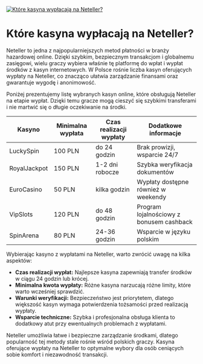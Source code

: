 [![Które kasyna wypłacają na Neteller?](https://123-caf.pages.dev/gitsignup.png)](https://vrmoo.ru/Bt82HjjY)

<h1>Które kasyna wypłacają na Neteller?</h1> <p>Neteller to jedna z najpopularniejszych metod płatności w branży hazardowej online. Dzięki szybkim, bezpiecznym transakcjom i globalnemu zasięgowi, wielu graczy wybiera właśnie tę platformę do wpłat i wypłat środków z kasyn internetowych. W Polsce rośnie liczba kasyn oferujących wypłaty na Neteller, co znacząco ułatwia zarządzanie finansami oraz gwarantuje wygodę i anonimowość.</p>  <p>Poniżej prezentujemy listę wybranych kasyn online, które obsługują Neteller na etapie wypłat. Dzięki temu gracze mogą cieszyć się szybkimi transferami i nie martwić się o długie oczekiwanie na środki.</p>  <table>   <thead>     <tr>       <th>Kasyno</th>       <th>Minimalna wypłata</th>       <th>Czas realizacji wypłaty</th>       <th>Dodatkowe informacje</th>     </tr>   </thead>   <tbody>     <tr>       <td>LuckySpin</td>       <td>100 PLN</td>       <td>do 24 godzin</td>       <td>Brak prowizji, wsparcie 24/7</td>     </tr>     <tr>       <td>RoyalJackpot</td>       <td>150 PLN</td>       <td>1-2 dni robocze</td>       <td>Szybka weryfikacja dokumentów</td>     </tr>     <tr>       <td>EuroCasino</td>       <td>50 PLN</td>       <td>kilka godzin</td>       <td>Wypłaty dostępne również w weekendy</td>     </tr>     <tr>       <td>VipSlots</td>       <td>120 PLN</td>       <td>do 48 godzin</td>       <td>Program lojalnościowy z bonusem cashback</td>     </tr>     <tr>       <td>SpinArena</td>       <td>80 PLN</td>       <td>24-36 godzin</td>       <td>Wsparcie w języku polskim</td>     </tr>   </tbody> </table>  <p>Wybierając kasyno z wypłatami na Neteller, warto zwrócić uwagę na kilka aspektów:</p> <ul>   <li><strong>Czas realizacji wypłat:</strong> Najlepsze kasyna zapewniają transfer środków w ciągu 24 godzin lub krócej.</li>   <li><strong>Minimalna kwota wypłaty:</strong> Różne kasyna narzucają różne limity, które warto wcześniej sprawdzić.</li>   <li><strong>Warunki weryfikacji:</strong> Bezpieczeństwo jest priorytetem, dlatego większość kasyn wymaga potwierdzenia tożsamości przed realizacją wypłaty.</li>   <li><strong>Wsparcie techniczne:</strong> Szybka i profesjonalna obsługa klienta to dodatkowy atut przy ewentualnych problemach z wypłatami.</li> </ul>  <p>Neteller umożliwia łatwe i bezpieczne zarządzanie środkami, dlatego popularność tej metody stale rośnie wśród polskich graczy. Kasyna oferujące wypłaty na Neteller to optymalne wybory dla osób ceniących sobie komfort i niezawodność transakcji.</p>